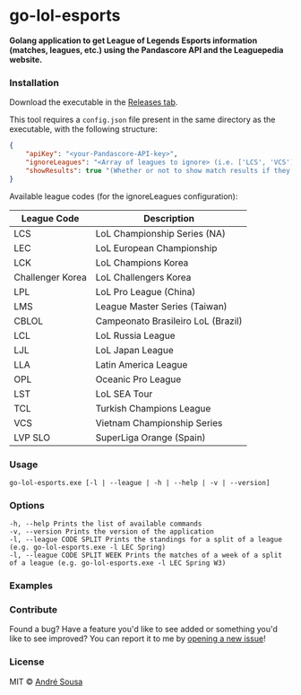 # go-lol-esports

**Golang application to get League of Legends Esports information (matches, leagues, etc.) using the Pandascore API and the Leaguepedia website.**

### Installation
Download the executable in the [Releases tab](https://github.com/aosousa/go-lol-esports/releases).

This tool requires a `config.json` file present in the same directory as the executable, with the following structure:
```json
{
    "apiKey": "<your-Pandascore-API-key>",
    "ignoreLeagues": "<Array of leagues to ignore> (i.e. ['LCS', 'VCS'])",
    "showResults": true "(Whether or not to show match results if they are available)"
}
```

Available league codes (for the ignoreLeagues configuration):

| League Code | Description |
| --- | --- |
| LCS | LoL Championship Series (NA) |
| LEC | LoL European Championship | 
| LCK | LoL Champions Korea | 
| Challenger Korea | LoL Challengers Korea |
| LPL | LoL Pro League (China) |
| LMS | League Master Series (Taiwan) |
| CBLOL | Campeonato Brasileiro LoL (Brazil) |
| LCL | LoL Russia League |
| LJL | LoL Japan League |
| LLA | Latin America League |
| OPL | Oceanic Pro League |
| LST | LoL SEA Tour |
| TCL | Turkish Champions League |
| VCS | Vietnam Championship Series |
| LVP SLO | SuperLiga Orange (Spain) |

### Usage
```
go-lol-esports.exe [-l | --league | -h | --help | -v | --version]
```

### Options

```
-h, --help Prints the list of available commands
-v, --version Prints the version of the application
-l, --league CODE SPLIT Prints the standings for a split of a league (e.g. go-lol-esports.exe -l LEC Spring)
-l, --league CODE SPLIT WEEK Prints the matches of a week of a split of a league (e.g. go-lol-esports.exe -l LEC Spring W3)

```

### Examples

### Contribute

Found a bug? Have a feature you'd like to see added or something you'd like to see improved? You can report it to me by [opening a new issue](https://github.com/aosousa/go-lol-esports/issues)!

### License

MIT © [André Sousa](https://github.com/aosousa)